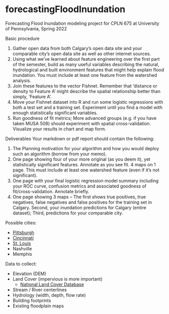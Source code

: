 # forecastingFloodInundation
Forecasting Flood Inundation modeling project for CPLN 675 at University of Pennsylvania, Spring 2022


Basic procedure
1.	Gather open data from both Calgary’s open data site and your comparable city’s open data site as well as other internet sources.
2.	Using what we’ve learned about feature engineering over the first part of the semester, build as many useful variables describing the natural, hydrological and built environment features that might help explain flood inundation. You must include at least one feature from the watershed analysis. 
3.	Join these features to the vector Fishnet. Remember that ‘distance or density to Feature A’ might describe the spatial relationship better than simply, ‘Feature A’.
4.	Move your Fishnet dataset into R and run some logistic regressions with both a test set and a training set. Experiment until you find a model with enough statistically significant variables. 
5.	Run goodness of fit metrics; More advanced groups (e.g. if you have taken MUSA 508) should experiment with spatial cross-validation. Visualize your results in chart and map form.

Deliverables 
Your markdown or pdf report should contain the following:
1.	The Planning motivation for your algorithm and how you would deploy such an algorithm (borrow from your memo).
2.	One page showing four of your more original (as you deem it), yet statistically significant features. Annotate as you see fit. 4 maps on 1 page. This must include at least one watershed feature (even if it’s not significant).
3.	One page with your final logistic regression model summary including your ROC curve, confusion metrics and associated goodness of fit/cross-validation. Annotate briefly. 
4.	One page showing 3 maps – The first shows true positives, true negatives, false negatives and false positives for the training set in Calgary. Second, your inundation predictions for Calgary (entire dataset); Third, predictions for your comparable city.

Possible cities:
- [Pittsburgh](https://pittsburghpa.gov/open-data/index.html)
- [Cincinnati](https://data.cincinnati-oh.gov/)
- [St. Louis](https://www.stlouis-mo.gov/data/index.cfm)
- Nashville
- Memphis

Data to collect:
- Elevation (DEM)
- Land Cover (impervious is more important)
  - [National Land Cover Database](https://www.usgs.gov/centers/eros/science/national-land-cover-database)
- Stream / River centerlines
- Hydrology (width, depth, flow rate)
- Building footprints
- Existing floodplain maps

